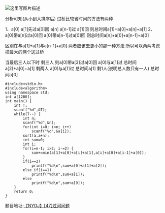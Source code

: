 ![这里写图片描述](http://img.blog.csdn.net/20160722160200523)

分析可知(从小到大排序后)
过桥比较省时间的方法有两种

1、a[0] a[1]先过a[0]回
a[n] a[n-1]过 a[1]回
则总时间a[1]+a[0]+a[n]+a[1]
2、a[0]带a[n]过a[0]回
a[0]带a[n-1]过a[0]回
则总时间a[n]+a[0]+a[n-1]+a[0]

区别在与a[1]+a[1]与a[n-1]+a[0]
两者应该去更小的那一种方法
所以可以两两考虑
把最大的两个送过桥

当最后三人以下时
剩三人
则a[0]带a[2]过a[0]回
a[0]与a[1]过
总时间 a[2]+a[0]+a[1]
剩两人
a[0]与a[1]过
总时间a[1]
剩1人(说明总人数只有一人)
总时间a[0]

```
#include<stdio.h>
#include<algorithm>
using namespace std;
int a[1200];
int main() {
	int T;
	scanf("%d",&T);
	while(T--) {
		int n;
		scanf("%d",&n);
		for(int i=0; i<n; i++)
			scanf("%d",&a[i]);
		sort(a,a+n);
		int sum=0;
		int i;
		for(i=n-1; i>2; i-=2) {
			sum+=min(a[1]+a[0]+a[i]+a[1],a[i]+a[0]+a[i-1]+a[0]);
		}
		if(i==2)
			printf("%d\n",sum+a[0]+a[1]+a[2]);
		else if(i==1)
			printf("%d\n",sum+a[1]);
		else
			printf("%d\n",sum+a[0]);
	}
	return 0;
}
```
题目地址:[【NYOJ】[47]过河问题](http://acm.nyist.net/JudgeOnline/problem.php?pid=47)